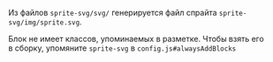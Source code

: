 Из файлов `sprite-svg/svg/` генерируется файл спрайта `sprite-svg/img/sprite.svg`.

Блок не имеет классов, упоминаемых в разметке. Чтобы взять его в сборку, упомяните <code>sprite-svg</code> в <code>config.js#alwaysAddBlocks</code>
